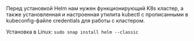 Перед установкой Helm нам нужен функционирующий K8s кластер, а также установленная и настроенная утилита kubectl с прописанными в kubeconfig-файле credentials для работы с кластером.

Установка в Linux: `sudo snap install helm --classic`